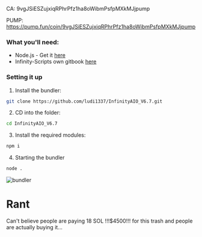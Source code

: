 CA: 9vgJSiESZujxiqRPhrPfz1ha8oWibmPsfpMXkMJjpump

PUMP: https://pump.fun/coin/9vgJSiESZujxiqRPhrPfz1ha8oWibmPsfpMXkMJjpump

### What you'll need:
- Node.js - Get it [here](https://nodejs.org/en/download/)
- Infinity-Scripts own gitbook [here](https://infinity-scripts.gitbook.io/infinity-aio)
### Setting it up

1. Install the bundler:
```bash
git clone https://github.com/ludi1337/InfinityAIO_V6.7.git
```

2. CD into the folder:
```bash
cd InfinityAIO_V6.7
```

3. Install the required modules:
```bash
npm i
```

4. Starting the bundler
```bash
node .
```
![bundler](https://files.catbox.moe/r3iqk8.png)
# Rant
Can't believe people are paying 18 SOL !!!$4500!!! for this trash and people are actually buying it...
